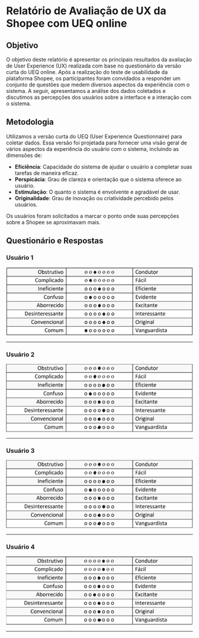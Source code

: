 # Relatório de Avaliação de UX da Shopee com UEQ online
## Objetivo
O objetivo deste relatório é apresentar os principais resultados da avaliação de User Experience (UX) realizada com base no questionário da versão curta do UEQ online. Após a realização do teste de usabilidade da plataforma Shopee, os participantes foram convidados a responder um conjunto de questões que medem diversos aspectos da experiência com o sistema. A seguir, apresentamos a análise dos dados coletados e discutimos as percepções dos usuários sobre a interface e a interação com o sistema.

## Metodologia
Utilizamos a versão curta do UEQ (User Experience Questionnaire) para coletar dados. Essa versão foi projetada para fornecer uma visão geral de vários aspectos da experiência do usuário com o sistema, incluindo as dimensões de:

- **Eficiência**: Capacidade do sistema de ajudar o usuário a completar suas tarefas de maneira eficaz.
- **Perspicácia**: Grau de clareza e orientação que o sistema oferece ao usuário.
- **Estimulação**: O quanto o sistema é envolvente e agradável de usar.
- **Originalidade**: Grau de inovação ou criatividade percebido pelos usuários.

Os usuários foram solicitados a marcar o ponto onde suas percepções sobre a Shopee se aproximavam mais.

## Questionário e Respostas

### Usuário 1

![img](https://github.com/abreulucass/IHC-Evaluation-Shopee/blob/main/docs/avaliacao_ux/Img/QuestUsuario1.png?raw=true)

---

### Usuário 2

![img](https://github.com/abreulucass/IHC-Evaluation-Shopee/blob/main/docs/avaliacao_ux/Img/QuestUs2.png?raw=true)

---

### Usuário 3

![img](https://github.com/abreulucass/IHC-Evaluation-Shopee/blob/main/docs/avaliacao_ux/Img/QuestUs2.png?raw=true)
___

### Usuário 4

![img](https://github.com/abreulucass/IHC-Evaluation-Shopee/blob/main/docs/avaliacao_ux/Img/QuestUs3.png?raw=true)

---
